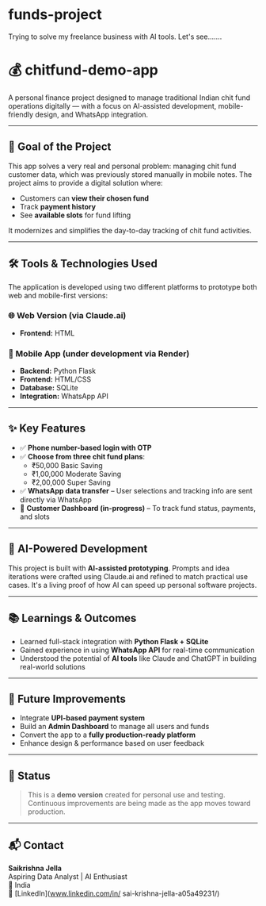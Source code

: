 # funds-project
Trying to solve my freelance business with AI tools. Let's see.......
# 💰 chitfund-demo-app

A personal finance project designed to manage traditional Indian chit fund operations digitally — with a focus on AI-assisted development, mobile-friendly design, and WhatsApp integration.

---

## 🚀 Goal of the Project

This app solves a very real and personal problem: managing chit fund customer data, which was previously stored manually in mobile notes. The project aims to provide a digital solution where:

- Customers can **view their chosen fund**
- Track **payment history**
- See **available slots** for fund lifting

It modernizes and simplifies the day-to-day tracking of chit fund activities.

---

## 🛠 Tools & Technologies Used

The application is developed using two different platforms to prototype both web and mobile-first versions:

### 🌐 Web Version (via Claude.ai)
- **Frontend:** HTML

### 📱 Mobile App (under development via Render)
- **Backend:** Python Flask
- **Frontend:** HTML/CSS
- **Database:** SQLite
- **Integration:** WhatsApp API

---

## ✨ Key Features

- ✅ **Phone number-based login with OTP**
- ✅ **Choose from three chit fund plans**:
  - ₹50,000 Basic Saving
  - ₹1,00,000 Moderate Saving
  - ₹2,00,000 Super Saving
- ✅ **WhatsApp data transfer** – User selections and tracking info are sent directly via WhatsApp
- 🚧 **Customer Dashboard (in-progress)** – To track fund status, payments, and slots

---

## 🤖 AI-Powered Development

This project is built with **AI-assisted prototyping**. Prompts and idea iterations were crafted using Claude.ai and refined to match practical use cases. It's a living proof of how AI can speed up personal software projects.

---

## 📚 Learnings & Outcomes

- Learned full-stack integration with **Python Flask + SQLite**
- Gained experience in using **WhatsApp API** for real-time communication
- Understood the potential of **AI tools** like Claude and ChatGPT in building real-world solutions

---

## 🔮 Future Improvements

- Integrate **UPI-based payment system**
- Build an **Admin Dashboard** to manage all users and funds
- Convert the app to a **fully production-ready platform**
- Enhance design & performance based on user feedback

---

## 📌 Status

> This is a **demo version** created for personal use and testing. Continuous improvements are being made as the app moves toward production.

---

## 📬 Contact

**Saikrishna Jella**  
Aspiring Data Analyst | AI Enthusiast  
📍 India  
🔗 [LinkedIn](www.linkedin.com/in/
sai-krishna-jella-a05a49231/)  
